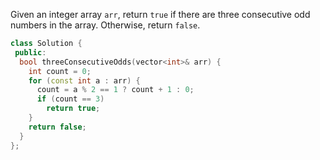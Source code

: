 Given an integer array `arr`, return `true` if there are three consecutive odd numbers in the array. Otherwise, return `false`.

```cpp
class Solution {
 public:
  bool threeConsecutiveOdds(vector<int>& arr) {
    int count = 0;
    for (const int a : arr) {
      count = a % 2 == 1 ? count + 1 : 0;
      if (count == 3)
        return true;
    }
    return false;
  }
};
```